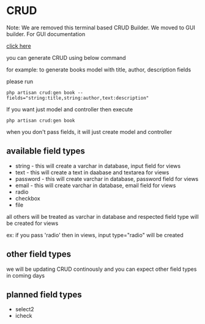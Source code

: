 # 

# CRUD

Note: We are removed this terminal based CRUD Builder. We  moved to GUI builder. For GUI documentation

[click here](https://www.gitbook.com/book/lorvent/josh/edit#/edit/master/gui-crud.md?_k=m4emhc)

you can generate CRUD using below command

for example: to generate books model with title, author, description fields

please run

```\`php
php artisan crud:gen book --fields="string:title,string:author,text:description"
```

If you want just model and controller then execute

```\`php
php artisan crud:gen book
```

when you don't pass fields, it will just create model and controller

## available field types

* string - this will create a varchar in database, input field for views
* text - this will create a text in daabase and textarea for views
* password - this will create varchar in database, password field for views
* email - this will create varchar in database, email field for views
* radio
* checkbox
* file

all others will be treated as varchar in database and respected field type will be created for views

ex: if you pass 'radio' then in views, input type="radio" will be created

## other field types

we will be updating CRUD continously and you can expect other field types in coming days

## planned field types

* select2
* icheck



